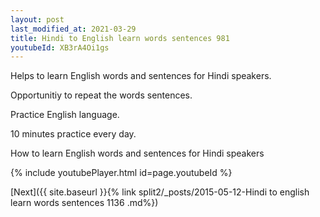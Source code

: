 ```yaml
---
layout: post
last_modified_at: 2021-03-29
title: Hindi to English learn words sentences 981 
youtubeId: XB3rA4Oi1gs
---
```

 
 
Helps to learn English words and sentences for Hindi speakers.

Opportunitiy to repeat the words sentences. 

Practice English language. 
 
10 minutes practice every day. 
 
How to learn English words and sentences for Hindi speakers 
 
{% include youtubePlayer.html id=page.youtubeId %}
 
 
[Next]({{ site.baseurl }}{% link  split2/_posts/2015-05-12-Hindi to english learn words sentences 1136 .md%})
 
